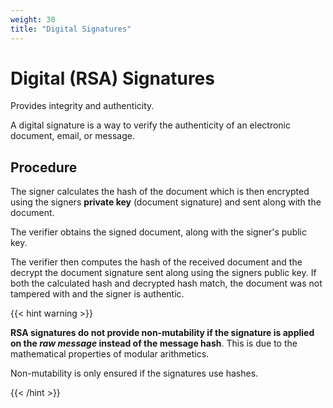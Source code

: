 ```yaml
---
weight: 30
title: "Digital Signatures"
---
```


# Digital (RSA) Signatures

Provides integrity and authenticity.

A digital signature is a way to verify the authenticity of an electronic document, email, or message.

## Procedure

The signer calculates the hash of the document which is then encrypted using the signers **private key** (document signature) and sent along with the document.

The verifier obtains the signed document, along with the signer's public key.

The verifier then computes the hash of the received document and the decrypt the document signature sent along using the signers public key. If both the calculated hash and decrypted hash match, the document was not tampered with and the signer is authentic.

{{< hint warning >}}

**RSA signatures do not provide non-mutability if the signature is applied on the *raw message* instead of the message hash**. This is due to the mathematical properties of modular arithmetics.

Non-mutability is only ensured if the signatures use hashes.

{{< /hint >}}
